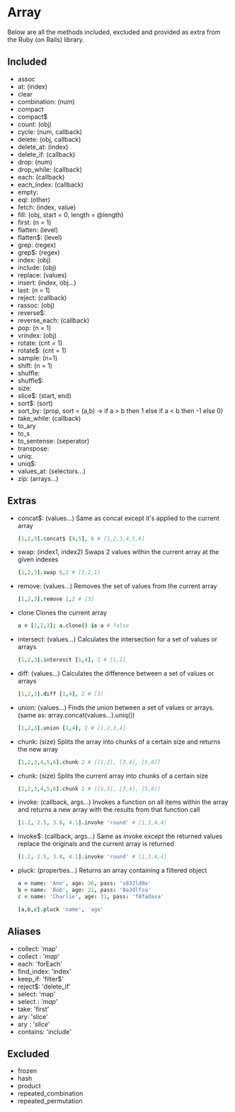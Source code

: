# Array
Below are all the methods included, excluded and provided as extra from the Ruby (on Rails) library.

## Included
  * assoc
  * at: (index)
  * clear
  * combination: (num)
  * compact
  * compact$
  * count: (obj)
  * cycle: (num, callback)
  * delete: (obj, callback)
  * delete_at: (index)
  * delete_if: (callback)
  * drop: (num)
  * drop_while: (callback)
  * each: (callback)
  * each_index: (callback)
  * empty:
  * eql: (other)
  * fetch: (index, value)
  * fill: (obj, start = 0, length = @length)
  * first: (n = 1)
  * flatten: (level)
  * flatten$: (level)
  * grep: (regex)
  * grep$: (regex)
  * index: (obj)
  * include: (obj)
  * replace: (values)
  * insert: (index, obj...)
  * last: (n = 1)
  * reject: (callback)
  * rassoc: (obj)
  * reverse$:
  * reverse_each: (callback)
  * pop: (n = 1)
  * vrindex: (obj)
  * rotate: (cnt = 1)
  * rotate$: (cnt = 1)
  * sample: (n=1)
  * shift: (n = 1)
  * shuffle:
  * shuffle$:
  * size:
  * slice$: (start, end)
  * sort$: (sort)
  * sort_by: (prop, sort = (a,b) -> if a > b then 1 else if a < b then -1 else 0)
  * take_while: (callback)
  * to_ary
  * to_s
  * to_sentense: (seperator)
  * transpose:
  * uniq:
  * uniq$:
  * values_at: (selectors...)
  * zip: (arrays...)

## Extras
  * concat$: (values...)
    Same as concat except it's applied to the current array
    
    ```coffeescript
    [1,2,3].concat$ [4,5], 6 # [1,2,3,4,5,6]
    ```
    
  * swap: (index1, index2)
    Swaps 2 values within the current array at the given indexes
    
    ```coffeescript
    [1,2,3].swap 0,2 # [3,2,1]
    ```
  
  * remove: (values...)
    Removes the set of values from the current array
    
    ```coffeescript
    [1,2,3].remove 1,2 # [3]
    ```

  * clone
    Clones the current array
    
    ```coffeescript
    a = [1,2,3]; a.clone() is a # false
    ```
    
  * intersect: (values...)
    Calculates the intersection for a set of values or arrays
    
    ```coffeescript
    [1,2,3].interesct [1,4], 2 # [1,2]
    ```
  
  * diff: (values...)
    Calculates the difference between a set of values or arrays
    
    ```coffeescript
    [1,2,3].diff [1,4], 2 # [3]
    ```
  
  * union: (values...)
    Finds the union between a set of values or arrays. (same as: array.concat(values...).uniq())
    
    ```coffeescript
    [1,2,3].union [1,4], 2 # [1,2,3,4]
    ```
    
  * chunk: (size)
    Splits the array into chunks of a certain size and returns the new array
    
    ```coffeescript
    [1,2,3,4,5,6].chunk 2 # [[1,2], [3,4], [5,6]]
    ```
  
  * chunk: (size)
    Splits the current array into chunks of a certain size

    ```coffeescript
    [1,2,3,4,5,6].chunk 2 # [[1,2], [3,4], [5,6]]
    ```
    
  * invoke: (callback, args...)
    Invokes a function on all items within the array and returns a new array with the results from that function call
    
    ```coffeescript
    [1.2, 2.5, 3.8, 4.1].invoke 'round' # [1,3,4,4]
    ```

  * invoke$: (callback, args...)
    Same as invoke except the returned values replace the originals and the current array is returned

    ```coffeescript
    [1.2, 2.5, 3.8, 4.1].invoke 'round' # [1,3,4,4]
    ```
    
  * pluck: (properties...)
    Returns an array containing a filtered object
    
    ```coffeescript
    a = name: 'Ann', age: 36, pass: 's8J2ld0a'
    b = name: 'Bob', age: 21, pass: '0aJdlfsa'
    c = name: 'Charlie', age: 31, pass: 'f8fadasa'
    
    [a,b,c].pluck 'name', 'age'
    ```
        
## Aliases
  * collect: 'map'
  * collect$: 'map$'
  * each: 'forEach'
  * find_index: 'index'
  * keep_if: 'filter$'
  * reject$: 'delete_if'
  * select: 'map'
  * select$: 'map$'
  * take: 'first'
  * ary: 'slice'
  * ary$: 'slice$'
  * contains: 'include'

## Excluded
 * frozen
 * hash
 * product
 * repeated_combination
 * repeated_permutation